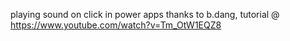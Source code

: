 playing sound on click in power apps
thanks to b.dang, tutorial @ https://www.youtube.com/watch?v=Tm_OtW1EQZ8
